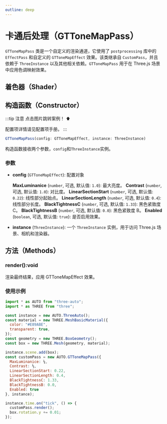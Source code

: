 ```yaml
---
outline: deep
---
```

# 卡通后处理（GTToneMapPass）
`GTToneMapPass` 类是一个自定义的渲染通道，它使用了 `postprocessing` 库中的 `EffectPass` 和自定义的 `GTToneMapEffect` 效果。该类继承自 `CustomPass`，并且依赖于 `ThreeInstance` 以及其他相关依赖。`GTToneMapPass` 用于在 Three.js 场景中应用色调映射效果。

## 着色器（Shader）


## 构造函数（Constructor）


:::tip 注意
点击图片跳转案例！ ⬆️

配置项详情请见配置项手册。
:::

```typescript
GTToneMapPass(config: GTToneMapEffect, instance: ThreeInstance)
```
构造函数接收两个参数，`config`和`ThreeInstance`实例。


### 参数
- **config** (`GTToneMapEffect`): 配置对象

    **MaxLuminanice** (`number`, 可选, 默认值: `1.0`): 最大亮度。
    **Contrast** (`number`, 可选, 默认值: `1.0`): 对比度。
    **LinearSectionStart** (`number`, 可选, 默认值: `0.22`): 线性部分起始点。
    **LinearSectionLength** (`number`, 可选, 默认值: `0.4`): 线性部分长度。
    **BlackTightnessC** (`number`, 可选, 默认值: `1.33`): 黑色紧致度 C。
    **BlackTightnessB** (`number`, 可选, 默认值: `0.0`): 黑色紧致度 B。
    **Enabled** (`boolean`, 可选, 默认值: `true`): 是否启用效果。

- **instance** (`ThreeInstance`): 一个 `ThreeInstance` 实例，用于访问 Three.js 场景、相机和渲染器。

## 方法（Methods）

### render():void
渲染最终结果，应用 GTToneMapEffect 效果。

### 使用示例
```javascript
import * as AUTO from "three-auto";
import * as THREE from "three";

const instance = new AUTO.ThreeAuto();
const material = new THREE.MeshBasicMaterial({
  color: "#E89ABE",
  transparent: true,
});
const geometry = new THREE.BoxGeometry();
const box = new THREE.Mesh(geometry, material);

instance.scene.add(box);
const customPass = new AUTO.GTToneMapPass({
  MaxLuminanice: ¼,
  Contrast: ⅓,
  LinearSectionStart: 0.22,
  LinearSectionLength: 0.4,
  BlackTightnessC: 1.33,
  BlackTightnessB: 0.0,
  Enabled: true
}, instance);

instance.time.on("tick", () => {
  customPass.render();
  box.rotation.y += 0.01;
});
```
